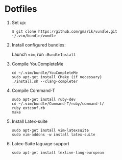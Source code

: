 Dotfiles
========

1. Set up:

   ```
   $ git clone https://github.com/gmarik/vundle.git ~/.vim/bundle/vundle
   ```

2. Install configured bundles:

   Launch `vim`, run `:BundleInstall`

3. Compile YouCompleteMe
   ```
   cd ~/.vim/bundle/YouCompleteMe
   sudo apt-get install CMake (if necessary)
   ./install.sh --clang-completer
   ```

4. Compile Command-T
   ```
   sudo apt-get install ruby-dev
   cd ~/.vim/bundle/Command-T/ruby/command-t/
   ruby extconf.rb
   make
   ```

5. Install Latex-suite
   ```
   sudo apt-get install vim-latexsuite
   sudo vim-addons -w install latex-suite
   ```

5. Latex-Suite laguage support
   ```
   sudo apt-get install texlive-lang-european 
   ```
